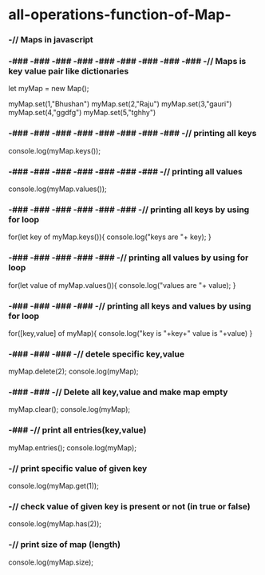 # all-operations-function-of-Map-

### -// Maps in javascript

### -### -### -### -### -### -### -### -### -### -// Maps is key value pair like dictionaries
let myMap = new Map();

myMap.set(1,"Bhushan")
myMap.set(2,"Raju")
myMap.set(3,"gauri")
myMap.set(4,"ggdfg")
myMap.set(5,"tghhy")

### -### -### -### -### -### -### -### -### -// printing all keys
console.log(myMap.keys());


### -### -### -### -### -### -### -### -// printing all values
console.log(myMap.values());


### -### -### -### -### -### -### -// printing all keys by using for loop
for(let key of myMap.keys()){
  console.log("keys are "+ key);
}

### -### -### -### -### -### -// printing all values by using for loop
for(let value of myMap.values()){
  console.log("values are "+ value);
}

### -### -### -### -### -// printing all keys and values by using for loop
for([key,value] of myMap){
  console.log("key is "+key+" value is "+value)
}


### -### -### -### -// detele specific key,value
myMap.delete(2);
console.log(myMap);

### -### -### -// Delete all key,value and make map empty
myMap.clear();
console.log(myMap);


### -### -// print all entries(key,value) 
myMap.entries();
console.log(myMap);


### -// print specific value of given key
console.log(myMap.get(1));

### -// check value of given key is present or not (in true or false)
console.log(myMap.has(2));

### -// print size of map (length)
console.log(myMap.size);





